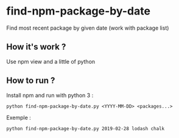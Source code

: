 # find-npm-package-by-date
Find most recent package by given date (work with package list)

## How it's work ?
Use npm view and a little of python

## How to run ?
Install npm and run with python 3 :
```
python find-npm-package-by-date.py <YYYY-MM-DD> <packages...>
```

Exemple :
```
python find-npm-package-by-date.py 2019-02-28 lodash chalk
```
